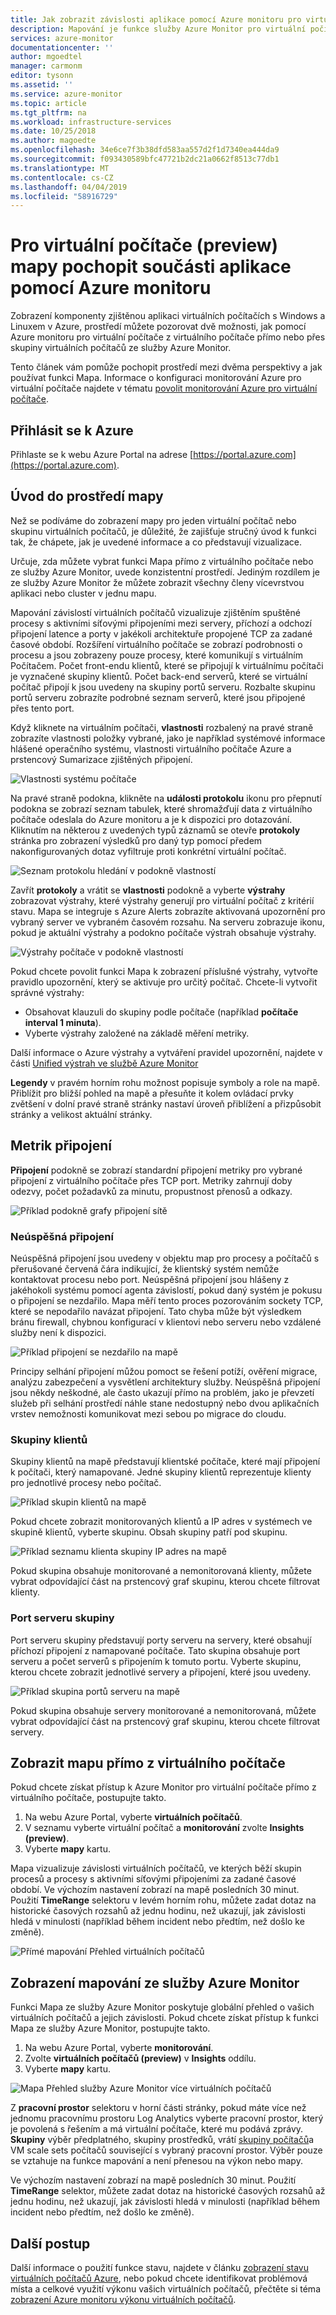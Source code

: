 ```yaml
---
title: Jak zobrazit závislosti aplikace pomocí Azure monitoru pro virtuální počítače (preview) | Dokumentace Microsoftu
description: Mapování je funkce služby Azure Monitor pro virtuální počítače, který automaticky zjišťuje komponenty aplikací v systémech Windows a Linux a mapuje komunikace mezi službami. Tento článek obsahuje podrobnosti o tom, jak použít v nejrůznějších scénářích.
services: azure-monitor
documentationcenter: ''
author: mgoedtel
manager: carmonm
editor: tysonn
ms.assetid: ''
ms.service: azure-monitor
ms.topic: article
ms.tgt_pltfrm: na
ms.workload: infrastructure-services
ms.date: 10/25/2018
ms.author: magoedte
ms.openlocfilehash: 34e6ce7f3b38dfd583aa557d2f1d7340ea444da9
ms.sourcegitcommit: f093430589bfc47721b2dc21a0662f8513c77db1
ms.translationtype: MT
ms.contentlocale: cs-CZ
ms.lasthandoff: 04/04/2019
ms.locfileid: "58916729"
---
```

# <a name="using-azure-monitor-for-vms-preview-map-to-understand-application-components"></a>Pro virtuální počítače (preview) mapy pochopit součásti aplikace pomocí Azure monitoru
Zobrazení komponenty zjištěnou aplikaci virtuálních počítačích s Windows a Linuxem v Azure, prostředí můžete pozorovat dvě možnosti, jak pomocí Azure monitoru pro virtuální počítače z virtuálního počítače přímo nebo přes skupiny virtuálních počítačů ze služby Azure Monitor. 

Tento článek vám pomůže pochopit prostředí mezi dvěma perspektivy a jak používat funkci Mapa. Informace o konfiguraci monitorování Azure pro virtuální počítače najdete v tématu [povolit monitorování Azure pro virtuální počítače](vminsights-onboard.md).

## <a name="sign-in-to-azure"></a>Přihlásit se k Azure
Přihlaste se k webu Azure Portal na adrese [https://portal.azure.com](https://portal.azure.com).

## <a name="introduction-to-map-experience"></a>Úvod do prostředí mapy
Než se podíváme do zobrazení mapy pro jeden virtuální počítač nebo skupinu virtuálních počítačů, je důležité, že zajišťuje stručný úvod k funkci tak, že chápete, jak je uvedené informace a co představují vizualizace.  

Určuje, zda můžete vybrat funkci Mapa přímo z virtuálního počítače nebo ze služby Azure Monitor, uvede konzistentní prostředí.  Jediným rozdílem je ze služby Azure Monitor že můžete zobrazit všechny členy vícevrstvou aplikaci nebo cluster v jednu mapu.

Mapování závislostí virtuálních počítačů vizualizuje zjištěním spuštěné procesy s aktivními síťovými připojeními mezi servery, příchozí a odchozí připojení latence a porty v jakékoli architektuře propojené TCP za zadané časové období.  Rozšíření virtuálního počítače se zobrazí podrobnosti o procesu a jsou zobrazeny pouze procesy, které komunikují s virtuálním Počítačem. Počet front-endu klientů, které se připojují k virtuálnímu počítači je vyznačené skupiny klientů. Počet back-end serverů, které se virtuální počítač připojí k jsou uvedeny na skupiny portů serveru. Rozbalte skupinu portů serveru zobrazíte podrobné seznam serverů, které jsou připojené přes tento port.  

Když kliknete na virtuálním počítači, **vlastnosti** rozbalený na pravé straně zobrazíte vlastnosti položky vybrané, jako je například systémové informace hlášené operačního systému, vlastnosti virtuálního počítače Azure a prstencový Sumarizace zjištěných připojení. 

![Vlastnosti systému počítače](./media/vminsights-maps/properties-pane-01.png)

Na pravé straně podokna, klikněte na **události protokolu** ikonu pro přepnutí podokna se zobrazí seznam tabulek, které shromažďují data z virtuálního počítače odeslala do Azure monitoru a je k dispozici pro dotazování.  Kliknutím na některou z uvedených typů záznamů se otevře **protokoly** stránka pro zobrazení výsledků pro daný typ pomocí předem nakonfigurovaných dotaz vyfiltruje proti konkrétní virtuální počítač.  

![Seznam protokolu hledání v podokně vlastností](./media/vminsights-maps/properties-pane-logs-01.png)

Zavřít **protokoly** a vrátit se **vlastnosti** podokně a vyberte **výstrahy** zobrazovat výstrahy, které výstrahy generují pro virtuální počítač z kritérií stavu. Mapa se integruje s Azure Alerts zobrazíte aktivovaná upozornění pro vybraný server ve vybraném časovém rozsahu. Na serveru zobrazuje ikonu, pokud je aktuální výstrahy a podokno počítače výstrah obsahuje výstrahy. 

![Výstrahy počítače v podokně vlastností](./media/vminsights-maps/properties-pane-alerts-01.png)

Pokud chcete povolit funkci Mapa k zobrazení příslušné výstrahy, vytvořte pravidlo upozornění, který se aktivuje pro určitý počítač. Chcete-li vytvořit správné výstrahy:
- Obsahovat klauzuli do skupiny podle počítače (například **počítače interval 1 minuta**).
- Vyberte výstrahy založené na základě měření metriky.

Další informace o Azure výstrahy a vytváření pravidel upozornění, najdete v části [Unified výstrah ve službě Azure Monitor](../../azure-monitor/platform/alerts-overview.md)

**Legendy** v pravém horním rohu možnost popisuje symboly a role na mapě.  Přiblížit pro bližší pohled na mapě a přesuňte it kolem ovládací prvky zvětšení v dolní pravé straně stránky nastaví úroveň přiblížení a přizpůsobit stránky a velikost aktuální stránky.  

## <a name="connection-metrics"></a>Metrik připojení
**Připojení** podokně se zobrazí standardní připojení metriky pro vybrané připojení z virtuálního počítače přes TCP port. Metriky zahrnují doby odezvy, počet požadavků za minutu, propustnost přenosů a odkazy.  

![Příklad podokně grafy připojení sítě](./media/vminsights-maps/map-group-network-conn-pane-01.png)  

### <a name="failed-connections"></a>Neúspěšná připojení
Neúspěšná připojení jsou uvedeny v objektu map pro procesy a počítačů s přerušované červená čára indikující, že klientský systém nemůže kontaktovat procesu nebo port. Neúspěšná připojení jsou hlášeny z jakéhokoli systému pomocí agenta závislostí, pokud daný systém je pokusu o připojení se nezdařilo. Mapa měří tento proces pozorováním sockety TCP, které se nepodařilo navázat připojení. Tato chyba může být výsledkem bránu firewall, chybnou konfigurací v klientovi nebo serveru nebo vzdálené služby není k dispozici.

![Příklad připojení se nezdařilo na mapě](./media/vminsights-maps/map-group-failed-connection-01.png)

Principy selhání připojení můžou pomoct se řešení potíží, ověření migrace, analýzu zabezpečení a vysvětlení architektury služby. Neúspěšná připojení jsou někdy neškodné, ale často ukazují přímo na problém, jako je převzetí služeb při selhání prostředí náhle stane nedostupný nebo dvou aplikačních vrstev nemožnosti komunikovat mezi sebou po migrace do cloudu.

### <a name="client-groups"></a>Skupiny klientů
Skupiny klientů na mapě představují klientské počítače, které mají připojení k počítači, který namapované. Jedné skupiny klientů reprezentuje klienty pro jednotlivé procesy nebo počítač.

![Příklad skupin klientů na mapě](./media/vminsights-maps/map-group-client-groups-01.png)

Pokud chcete zobrazit monitorovaných klientů a IP adres v systémech ve skupině klientů, vyberte skupinu. Obsah skupiny patří pod skupinu.  

![Příklad seznamu klienta skupiny IP adres na mapě](./media/vminsights-maps/map-group-client-group-iplist-01.png)

Pokud skupina obsahuje monitorované a nemonitorovaná klienty, můžete vybrat odpovídající část na prstencový graf skupinu, kterou chcete filtrovat klienty.

### <a name="server-port-groups"></a>Port serveru skupiny
Port serveru skupiny představují porty serveru na servery, které obsahují příchozí připojení z namapované počítače. Tato skupina obsahuje port serveru a počet serverů s připojením k tomuto portu. Vyberte skupinu, kterou chcete zobrazit jednotlivé servery a připojení, které jsou uvedeny. 

![Příklad skupina portů serveru na mapě](./media/vminsights-maps/map-group-server-port-groups-01.png)  

Pokud skupina obsahuje servery monitorované a nemonitorovaná, můžete vybrat odpovídající část na prstencový graf skupinu, kterou chcete filtrovat servery.

## <a name="view-map-directly-from-a-virtual-machine"></a>Zobrazit mapu přímo z virtuálního počítače 

Pokud chcete získat přístup k Azure Monitor pro virtuální počítače přímo z virtuálního počítače, postupujte takto.

1. Na webu Azure Portal, vyberte **virtuálních počítačů**. 
2. V seznamu vyberte virtuální počítač a **monitorování** zvolte **Insights (preview)**.  
3. Vyberte **mapy** kartu.

Mapa vizualizuje závislosti virtuálních počítačů, ve kterých běží skupin procesů a procesy s aktivními síťovými připojeními za zadané časové období.  Ve výchozím nastavení zobrazí na mapě posledních 30 minut.  Použití **TimeRange** selektoru v levém horním rohu, můžete zadat dotaz na historické časových rozsahů až jednu hodinu, než ukazují, jak závislosti hledá v minulosti (například během incident nebo předtím, než došlo ke změně).  

![Přímé mapování Přehled virtuálních počítačů](./media/vminsights-maps/map-direct-vm-01.png)

## <a name="view-map-from-azure-monitor"></a>Zobrazení mapování ze služby Azure Monitor
Funkci Mapa ze služby Azure Monitor poskytuje globální přehled o vašich virtuálních počítačů a jejich závislosti.  Pokud chcete získat přístup k funkci Mapa ze služby Azure Monitor, postupujte takto. 

1. Na webu Azure Portal, vyberte **monitorování**. 
2. Zvolte **virtuálních počítačů (preview)** v **Insights** oddílu.
3. Vyberte **mapy** kartu.

![Mapa Přehled služby Azure Monitor více virtuálních počítačů](./media/vminsights-maps/map-multivm-azure-monitor-01.png)

Z **pracovní prostor** selektoru v horní části stránky, pokud máte více než jednomu pracovnímu prostoru Log Analytics vyberte pracovní prostor, který je povolená s řešením a má virtuální počítače, které mu podává zprávy. **Skupiny** výběr předplatného, skupiny prostředků, vrátí [skupiny počítačů](../../azure-monitor/platform/computer-groups.md)a VM scale sets počítačů související s vybraný pracovní prostor. Výběr pouze se vztahuje na funkce mapování a není přenesou na výkon nebo mapy.

Ve výchozím nastavení zobrazí na mapě posledních 30 minut. Použití **TimeRange** selektor, můžete zadat dotaz na historické časových rozsahů až jednu hodinu, než ukazují, jak závislosti hledá v minulosti (například během incident nebo předtím, než došlo ke změně).   

## <a name="next-steps"></a>Další postup
Další informace o použití funkce stavu, najdete v článku [zobrazení stavu virtuálních počítačů Azure](vminsights-health.md), nebo pokud chcete identifikovat problémová místa a celkové využití výkonu vašich virtuálních počítačů, přečtěte si téma [zobrazení Azure monitoru výkonu virtuálních počítačů](vminsights-performance.md). 
